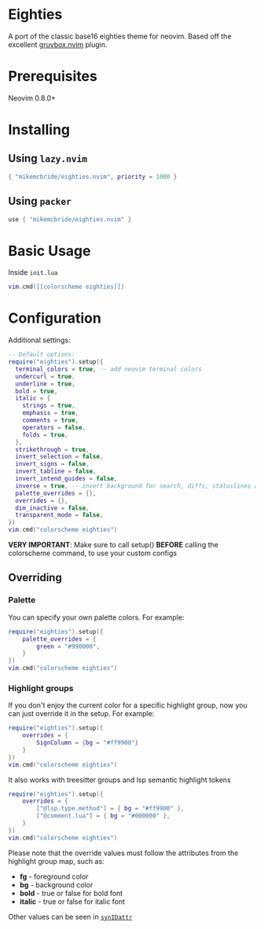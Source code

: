 # Eighties

A port of the classic base16 eighties theme for neovim. Based off the excellent [gruvbox.nvim](https://github.com/ellisonleao/gruvbox.nvim) plugin.

# Prerequisites

Neovim 0.8.0+

# Installing

## Using `lazy.nvim`

```lua
{ "mikemcbride/eighties.nvim", priority = 1000 }
```

## Using `packer`

```lua
use { "mikemcbride/eighties.nvim" }
```

# Basic Usage

Inside `init.lua`

```lua
vim.cmd([[colorscheme eighties]])
```

# Configuration

Additional settings:

```lua
-- Default options:
require("eighties").setup({
  terminal_colors = true, -- add neovim terminal colors
  undercurl = true,
  underline = true,
  bold = true,
  italic = {
    strings = true,
    emphasis = true,
    comments = true,
    operators = false,
    folds = true,
  },
  strikethrough = true,
  invert_selection = false,
  invert_signs = false,
  invert_tabline = false,
  invert_intend_guides = false,
  inverse = true, -- invert background for search, diffs, statuslines and errors
  palette_overrides = {},
  overrides = {},
  dim_inactive = false,
  transparent_mode = false,
})
vim.cmd("colorscheme eighties")
```

**VERY IMPORTANT**: Make sure to call setup() **BEFORE** calling the colorscheme command, to use your custom configs

## Overriding

### Palette

You can specify your own palette colors. For example:

```lua
require("eighties").setup({
    palette_overrides = {
        green = "#990000",
    }
})
vim.cmd("colorscheme eighties")
```

### Highlight groups

If you don't enjoy the current color for a specific highlight group, now you can just override it in the setup. For
example:

```lua
require("eighties").setup({
    overrides = {
        SignColumn = {bg = "#ff9900"}
    }
})
vim.cmd("colorscheme eighties")
```

It also works with treesitter groups and lsp semantic highlight tokens

```lua
require("eighties").setup({
    overrides = {
        ["@lsp.type.method"] = { bg = "#ff9900" },
        ["@comment.lua"] = { bg = "#000000" },
    }
})
vim.cmd("colorscheme eighties")
```

Please note that the override values must follow the attributes from the highlight group map, such as:

- **fg** - foreground color
- **bg** - background color
- **bold** - true or false for bold font
- **italic** - true or false for italic font

Other values can be seen in [`synIDattr`](<https://neovim.io/doc/user/builtin.html#synIDattr()>)
